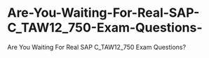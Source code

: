 # Are-You-Waiting-For-Real-SAP-C_TAW12_750-Exam-Questions-
Are You Waiting For Real SAP C_TAW12_750 Exam Questions?
